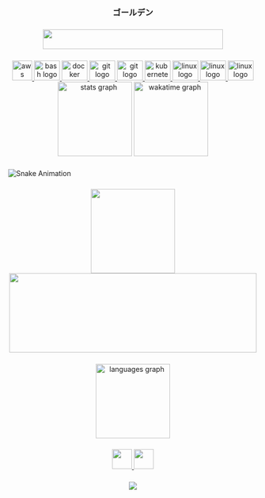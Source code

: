 <div align="center">
  <h3>ゴールデン</h3>
</div>

###
<div align="center">
  <img height="40" width="364" src="https://raw.githubusercontent.com/lucascdourado/lucascdourado/master/src/hello-friend.gif"/>
</div>

###
<div align="center">
  <a href="https://aws.amazon.com" target="__blank">
    <img src="https://cdn.iconscout.com/icon/free/png-512/aws-1869025-1583149.png" height="40" width="40" alt="aws logo"/>
  </a>
  <a href="https://www.gnu.org/software/bash" target="__blank">
    <img src="https://cdn.jsdelivr.net/gh/devicons/devicon/icons/bash/bash-original.svg" height="40" width="52" alt="bash logo"/>
  <a>  
  <a href="https://www.docker.com" target="__blank">
    <img src="https://cdn.jsdelivr.net/gh/devicons/devicon/icons/docker/docker-original.svg" height="40" width="52" alt="docker logo"/>
  </a>
  <a href="https://git-scm.com" target="__blank">
    <img src="https://cdn.jsdelivr.net/gh/devicons/devicon/icons/git/git-original.svg" height="40" width="52" alt="git logo"/>
  </a>
  <a href="https://grafana.com" target="__blank">
    <img src="https://cdn.jsdelivr.net/gh/devicons/devicon/icons/grafana/grafana-original.svg" height="40" width="52" alt="git logo"/>
  </a>
  <a href="https://kubernetes.io" target="__blank">
    <img src="https://cdn.jsdelivr.net/gh/devicons/devicon/icons/kubernetes/kubernetes-plain.svg" height="40" width="52" alt="kubernetes logo"/>
  </a>
  <a href="https://www.linux.org" target="__blank">
    <img src="https://cdn.jsdelivr.net/gh/devicons/devicon/icons/linux/linux-original.svg" height="40" width="52" alt="linux logo"/>
  </a>
  <a href="https://docs.python.org/3" target="__blank">
    <img src="https://cdn.jsdelivr.net/gh/devicons/devicon/icons/python/python-original.svg" height="40" width="52" alt="linux logo"/>
  </a>
  <a href="https://www.terraform.io" target="__blank">
    <img src="https://cdn.jsdelivr.net/gh/devicons/devicon/icons/terraform/terraform-original.svg" height="40" width="52" alt="linux logo"/>
  </a>
</div>

<div align="center">
  <img src="https://github-readme-stats-dourado.vercel.app/api?hide_title=true&hide_rank=false&show_icons=true&include_all_commits=true&count_private=true&disable_animations=false&theme=transparent&locale=en&hide_border=true&username=lucascdourado" height="150" alt="stats graph"/>
  <img src="https://github-readme-stats-dourado.vercel.app/api/wakatime?username=dourado&layout=compact&theme=transparent&hide_title=true&hide_border=true&langs_count=10&range=all_time" height="150" alt="wakatime graph"/>
</div>

###
![Snake Animation](https://github.com/lucascdourado/lucascdourado/blob/output/snake.svg)

###
<div align="center">
  <img height="170" src="https://tenor.com/view/quero-cafe-interview-gif-6252342.gif"/>
  <a href="https://open.spotify.com/user/12152431662?si=0ccf86137e4f4b6d" target="__blank">
    <img height="160" width="500" valign="center" src="https://dourado-spotify-github-profile.vercel.app/api/view?uid=12152431662&cover_image=true&theme=novatorem&show_offline=false&background_color=121212&interchange=false&bar_color=53b14f&bar_color_cover=false"/>
  </a>
</div>

###
<div align="center">
  <img src="https://github-readme-stats-dourado.vercel.app/api/top-langs?locale=en&hide_title=true&layout=compact&card_width=320&langs_count=10&theme=transparent&hide_border=true&include_all_commits=true&count_private=true&hide=java&username=lucascdourado" height="150" alt="languages graph"/>
</div>

###
<div align="center">
  <a href="https://golden-today.vercel.app" target="__blank">
    <img height="40" src="https://raw.githubusercontent.com/lucascdourado/lucascdourado/master/src/today.png">
  </a>
  <a href="https://stackoverflow.com/users/15846522/dourado" target="__blank">
    <img height="40" src="https://www.vectorlogo.zone/logos/stackoverflow/stackoverflow-tile.svg"/>
  </a>
</div>
<div data-iframe-width="150" data-iframe-height="270" data-share-badge-id="c89bf43a-721b-477e-98cc-40454e5aad71" data-share-badge-host="https://www.credly.com"></div>
<script type="text/javascript" async src="//cdn.credly.com/assets/utilities/embed.js"></script>

###
<div align="center">
  <img src="https://visitor-badge.laobi.icu/badge?page_id=lucascdourado.lucascdourado&format=true"/>
</div>

###

